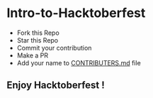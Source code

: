 # Intro-to-Hacktoberfest

* Fork this Repo
* Star this Repo
* Commit your contribution
* Make a PR
* Add your name to [CONTRIBUTERS.md](./contributors.md) file

## Enjoy Hacktoberfest !
